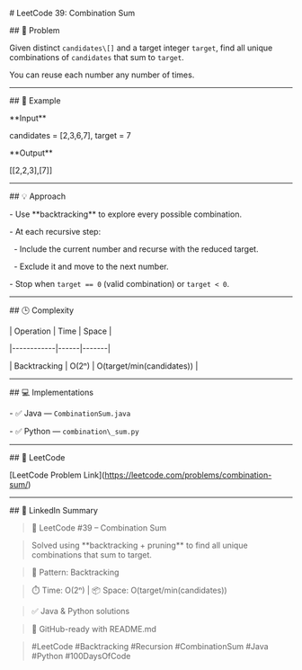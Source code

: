 \# LeetCode 39: Combination Sum



\## 🧩 Problem

Given distinct `candidates\[]` and a target integer `target`, find all unique combinations of `candidates` that sum to `target`.  

You can reuse each number any number of times.



---



\## 🧠 Example

\*\*Input\*\*

candidates = \[2,3,6,7], target = 7



\*\*Output\*\*





\[\[2,2,3],\[7]]





---



\## 💡 Approach

\- Use \*\*backtracking\*\* to explore every possible combination.  

\- At each recursive step:

&nbsp; - Include the current number and recurse with the reduced target.  

&nbsp; - Exclude it and move to the next number.  

\- Stop when `target == 0` (valid combination) or `target < 0`.



---



\## 🕒 Complexity

| Operation | Time | Space |

|------------|------|-------|

| Backtracking | O(2ⁿ) | O(target/min(candidates)) |



---



\## 💻 Implementations

\- ✅ Java — `CombinationSum.java`  

\- ✅ Python — `combination\_sum.py`



---



\## 🔗 LeetCode

\[LeetCode Problem Link](https://leetcode.com/problems/combination-sum/)



---



\## 📢 LinkedIn Summary

> 💫 LeetCode #39 – Combination Sum  

> Solved using \*\*backtracking + pruning\*\* to find all unique combinations that sum to target.  

>  

> 🧠 Pattern: Backtracking  

> ⏱️ Time: O(2ⁿ) | 📦 Space: O(target/min(candidates))  

>  

> ✅ Java \& Python solutions  

> 📁 GitHub-ready with README.md  

>  

> #LeetCode #Backtracking #Recursion #CombinationSum #Java #Python #100DaysOfCode

